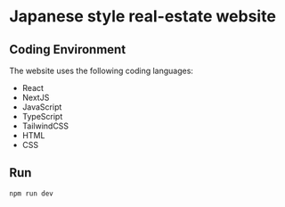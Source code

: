 # Japanese style real-estate website

## Coding Environment

The website uses the following coding languages:

- React
- NextJS
- JavaScript
- TypeScript
- TailwindCSS
- HTML
- CSS

## Run

```shell
npm run dev
```